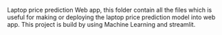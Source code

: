 Laptop price prediction Web app, this folder contain all the files which is useful for making or deploying the laptop price prediction model into web app. 
This project is build by using Machine Learning and streamlit.
